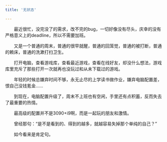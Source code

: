 ```yaml
---
title: '无状态'

---
```


　　最近很忙，没完没了的需求，改不完的bug，一切好像没有尽头，庆幸的没有严格意义上的deadline，所以不需要加班。  

　　又是一个普通的周末，普通的很早就醒，普通的回笼觉，普通的被打断，普通的赖床，普通的洗漱打扫卫生。  

　　打开电脑，查看游戏库，查看最近游戏，查看在线好友，却没什么想法，游戏库里充斥了那些打开一次就再也没玩过和从未下载过的游戏。  

　　年轻的时候总嫌弃时间不够，永无止尽的上学读书做作业，嫌弃电脑配置差，恨自己没钱氪金……  
 
　　到现在，电脑配置升级了，周末不上班也有空闲，手里还有点积蓄，反而失去了最重要的热情。  

　　最高级的配置并不是3090+i9啊，而是一起玩的朋友和激情。  

　　曾经那句：“是不是看到的、得到的越多，就越容易失掉那个单纯的自己？”    
  
　　如今看来是肯定句。  

